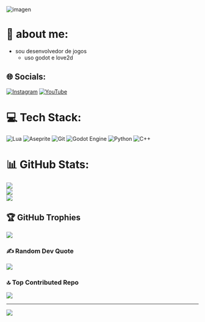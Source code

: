 ![imagen](https://github.com/WeltonGabriel/WeltonGabriel/blob/main/5cf63035b14a1ce4a3701ba76afcbd9c.jpg)
# 💫 about me:
- sou desenvolvedor de jogos
    + uso godot e love2d

## 🌐 Socials:
[![Instagram](https://img.shields.io/badge/Instagram-%23E4405F.svg?logo=Instagram&logoColor=white)](https://instagram.com/__wghs__) [![YouTube](https://img.shields.io/badge/YouTube-%23FF0000.svg?logo=YouTube&logoColor=white)](https://youtube.com/@Fireyest) 

# 💻 Tech Stack:
![Lua](https://img.shields.io/badge/lua-%232C2D72.svg?style=flat-square&logo=lua&logoColor=white) ![Aseprite](https://img.shields.io/badge/Aseprite-FFFFFF?style=flat-square&logo=Aseprite&logoColor=#7D929E) ![Git](https://img.shields.io/badge/git-%23F05033.svg?style=flat-square&logo=git&logoColor=white) ![Godot Engine](https://img.shields.io/badge/GODOT-%23FFFFFF.svg?style=flat-square&logo=godot-engine) ![Python](https://img.shields.io/badge/python-3670A0?style=flat-square&logo=python&logoColor=ffdd54) ![C++](https://img.shields.io/badge/c++-%2300599C.svg?style=flat-square&logo=c%2B%2B&logoColor=white)
# 📊 GitHub Stats:
![](https://github-readme-stats.vercel.app/api?username=WeltonGabriel&theme=monokai&hide_border=false&include_all_commits=false&count_private=false)<br/>
![](https://nirzak-streak-stats.vercel.app/?user=WeltonGabriel&theme=monokai&hide_border=false)<br/>
![](https://github-readme-stats.vercel.app/api/top-langs/?username=WeltonGabriel&theme=monokai&hide_border=false&include_all_commits=false&count_private=false&layout=compact)

## 🏆 GitHub Trophies
![](https://github-profile-trophy.vercel.app/?username=WeltonGabriel&theme=monokai&no-frame=true&no-bg=true&margin-w=4)

### ✍️ Random Dev Quote
![](https://quotes-github-readme.vercel.app/api?type=horizontal&theme=gruvbox)

### 🔝 Top Contributed Repo
![](https://github-contributor-stats.vercel.app/api?username=WeltonGabriel&limit=5&theme=monokai&combine_all_yearly_contributions=true)

---
[![](https://visitcount.itsvg.in/api?id=WeltonGabriel&icon=2&color=7)](https://visitcount.itsvg.in)

<!-- Proudly created with GPRM ( https://gprm.itsvg.in ) -->
